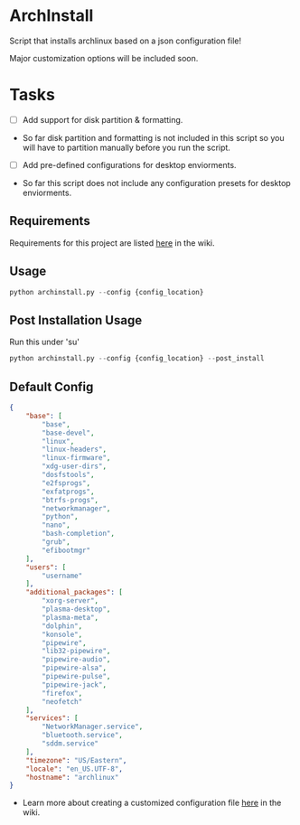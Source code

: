 # ArchInstall
Script that installs archlinux based on a json configuration file!

Major customization options will be included soon.

# Tasks
- [ ] Add support for disk partition & formatting.
- So far disk partition and formatting is not included in this script so you will have to partition manually before you run the script.

- [ ] Add pre-defined configurations for desktop enviorments.
- So far this script does not include any configuration presets for desktop enviorments.

## Requirements
Requirements for this project are listed [here](https://github.com/xFadedxShadow/ArchInstall/wiki#requirements) in the wiki.

## Usage
```python
python archinstall.py --config {config_location}
```

## Post Installation Usage
Run this under 'su'
```python
python archinstall.py --config {config_location} --post_install
```

## Default Config
```json
{
    "base": [
        "base",
        "base-devel",
        "linux",
        "linux-headers",
        "linux-firmware",
        "xdg-user-dirs",
        "dosfstools",
        "e2fsprogs",
        "exfatprogs",
        "btrfs-progs",
        "networkmanager",
        "python",
        "nano",
        "bash-completion",
        "grub",
        "efibootmgr"
    ],
    "users": [
        "username"
    ],
    "additional_packages": [
        "xorg-server",
        "plasma-desktop",
        "plasma-meta",
        "dolphin",
        "konsole",
        "pipewire",
        "lib32-pipewire",
        "pipewire-audio",
        "pipewire-alsa",
        "pipewire-pulse",
        "pipewire-jack",
        "firefox",
        "neofetch"
    ],
    "services": [
        "NetworkManager.service",
        "bluetooth.service",
        "sddm.service"
    ],
    "timezone": "US/Eastern",
    "locale": "en_US.UTF-8",
    "hostname": "archlinux"
}
```

- Learn more about creating a customized configuration file [here](https://github.com/xFadedxShadow/ArchInstall/wiki#creating-a-custom-configuration-insights) in the wiki.
